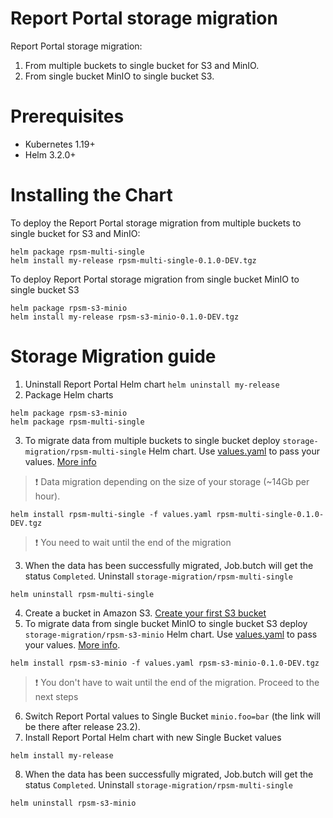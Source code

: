 # Report Portal storage migration

Report Portal storage migration:

1. From multiple buckets to single bucket for S3 and MinIO.
2. From single bucket MinIO to single bucket S3.

# Prerequisites
* Kubernetes 1.19+
* Helm 3.2.0+

# Installing the Chart

To deploy the Report Portal storage migration from multiple buckets to single bucket for S3 and MinIO:

```
helm package rpsm-multi-single
helm install my-release rpsm-multi-single-0.1.0-DEV.tgz
```

To deploy Report Portal storage migration from single bucket MinIO to single bucket S3

```
helm package rpsm-s3-minio
helm install my-release rpsm-s3-minio-0.1.0-DEV.tgz
```

# Storage Migration guide

1. Uninstall Report Portal Helm chart `helm uninstall my-release`
2. Package Helm charts
```
helm package rpsm-s3-minio
helm package rpsm-multi-single
```
3. To migrate data from multiple buckets to single bucket deploy `storage-migration/rpsm-multi-single` Helm chart. Use [values.yaml](https://github.com/reportportal/storage-migration/blob/develop/rpsm-multi-single/values.yaml) to pass your values. [More info](https://github.com/reportportal/storage-migration/blob/develop/rpsm-multi-single/README.md)
> ❗️ Data migration depending on the size of your storage (~14Gb per hour).
```
helm install rpsm-multi-single -f values.yaml rpsm-multi-single-0.1.0-DEV.tgz
```
> ❗️ You need to wait until the end of the migration
3. When the data has been successfully migrated, Job.butch will get the status `Completed`. Uninstall `storage-migration/rpsm-multi-single`
```
helm uninstall rpsm-multi-single
```
4. Create a bucket in Amazon S3. [Create your first S3 bucket](https://docs.aws.amazon.com/AmazonS3/latest/userguide/creating-bucket.html)
5. To migrate data from single bucket MinIO to single bucket S3 deploy `storage-migration/rpsm-s3-minio` Helm chart. Use [values.yaml](https://github.com/reportportal/rpsm-s3-minio/blob/develop/rpsm-multi-single/values.yaml) to pass your values. [More info](https://github.com/reportportal/rpsm-s3-minio/blob/develop/rpsm-multi-single/README.md).
```
helm install rpsm-s3-minio -f values.yaml rpsm-s3-minio-0.1.0-DEV.tgz
```
> ❗️ You don't have to wait until the end of the migration. Proceed to the next steps
6. Switch Report Portal values to Single Bucket `minio.foo=bar` (the link will be there after release 23.2).
7. Install Report Portal Helm chart with new Single Bucket values 
```
helm install my-release
```
8. When the data has been successfully migrated, Job.butch will get the status `Completed`. Uninstall `storage-migration/rpsm-multi-single`
```
helm uninstall rpsm-s3-minio
```
